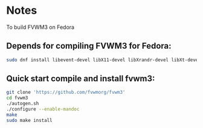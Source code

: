 # Notes

To build FVWM3 on Fedora
## Depends for compiling FVWM3 for Fedora:
```bash
sudo dnf install libevent-devel libX11-devel libXrandr-devel libXt-devel libXft-devel asciidoctor fontconfig-devel ncurses-devel libpng-devel readline-devel  libSM-devel libXcursor-devel libXpm-devel xterm xdaliclock xscreensaver conky feh xwd
```

## Quick start compile and install fvwm3:
```bash
git clone 'https://github.com/fvwmorg/fvwm3'
cd fvwm3
./autogen.sh 
./configure --enable-mandoc
make
sudo make install
```

